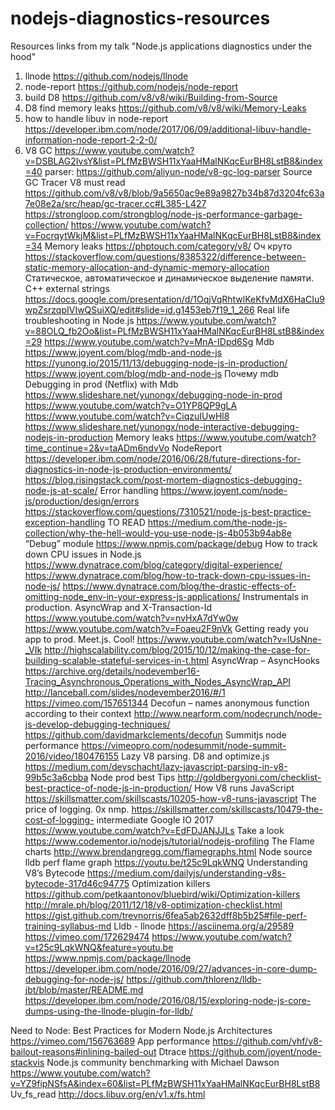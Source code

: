 # nodejs-diagnostics-resources
Resources links from my talk "Node.js applications diagnostics under the hood"


1. llnode https://github.com/nodejs/llnode 
2. node-report https://github.com/nodejs/node-report 
3. build D8 https://github.com/v8/v8/wiki/Building-from-Source 
4. D8 find memory leaks https://github.com/v8/v8/wiki/Memory-Leaks
5. how to handle libuv in node-report https://developer.ibm.com/node/2017/06/09/additional-libuv-handle-information-node-report-2-2-0/
6. V8 GC 
https://www.youtube.com/watch?v=DSBLAG2IvsY&list=PLfMzBWSH11xYaaHMalNKqcEurBH8LstB8&index=40 
parser: https://github.com/aliyun-node/v8-gc-log-parser 
Source GC Tracer V8 must read https://github.com/v8/v8/blob/9a5650ac9e89a9827b34b87d3204fc63a7e08e2a/src/heap/gc-tracer.cc#L385-L427 
https://strongloop.com/strongblog/node-js-performance-garbage-collection/ 
https://www.youtube.com/watch?v=FocrqytWkjM&list=PLfMzBWSH11xYaaHMalNKqcEurBH8LstB8&index=34 Memory leaks
https://phptouch.com/category/v8/ Оч круто
https://stackoverflow.com/questions/8385322/difference-between-static-memory-allocation-and-dynamic-memory-allocation Статическое, автоматическое и динамическое выделение памяти.
C++ external strings
https://docs.google.com/presentation/d/1OqjVqRhtwlKeKfvMdX6HaCIu9wpZsrzqpIVIwQSuiXQ/edit#slide=id.g1453eb7f19_1_266
Real life troubleshooting in Node.js
https://www.youtube.com/watch?v=88OLQ_fb2Oo&list=PLfMzBWSH11xYaaHMalNKqcEurBH8LstB8&index=29
https://www.youtube.com/watch?v=MnA-IDpd6Sg 
Mdb
https://www.joyent.com/blog/mdb-and-node-js 
https://yunong.io/2015/11/13/debugging-node-js-in-production/ 
https://www.joyent.com/blog/mdb-and-node-js Почему mdb
Debugging in prod (Netflix) with Mdb
https://www.slideshare.net/yunongx/debugging-node-in-prod 
https://www.youtube.com/watch?v=O1YP8QP9gLA 
https://www.youtube.com/watch?v=CiqzuIUwHl8 
https://www.slideshare.net/yunongx/node-interactive-debugging-nodejs-in-production 
Memory leaks 
https://www.youtube.com/watch?time_continue=2&v=taADm6ndvVo 
NodeReport
https://developer.ibm.com/node/2016/06/28/future-directions-for-diagnostics-in-node-js-production-environments/ 
https://blog.risingstack.com/post-mortem-diagnostics-debugging-node-js-at-scale/ 
Error handling
https://www.joyent.com/node-js/production/design/errors 
https://stackoverflow.com/questions/7310521/node-js-best-practice-exception-handling 
TO READ
https://medium.com/the-node-js-collection/why-the-hell-would-you-use-node-js-4b053b94ab8e 
“Debug” module 
https://www.npmjs.com/package/debug 
How to track down CPU issues in Node.js
https://www.dynatrace.com/blog/category/digital-experience/ 
https://www.dynatrace.com/blog/how-to-track-down-cpu-issues-in-node-js/
https://www.dynatrace.com/blog/the-drastic-effects-of-omitting-node_env-in-your-express-js-applications/ 
Instrumentals in production. AsyncWrap and X-Transaction-Id
https://www.youtube.com/watch?v=nvHxA7dYw0w 
https://www.youtube.com/watch?v=Foaeu2F9nVk 
Getting ready you app to prod. Meet.js. Cool!
https://www.youtube.com/watch?v=lUsNne-_VIk 
http://highscalability.com/blog/2015/10/12/making-the-case-for-building-scalable-stateful-services-in-t.html 
AsyncWrap – AsyncHooks
https://archive.org/details/nodevember16-Tracing_Asynchronous_Operations_with_Nodes_AsyncWrap_API 
http://lanceball.com/slides/nodevember2016/#/1 
https://vimeo.com/157651344 
Decofun – names anonymous function according to their context 
http://www.nearform.com/nodecrunch/node-js-develop-debugging-techniques/ 
https://github.com/davidmarkclements/decofun 
Summitjs node performance 
https://vimeopro.com/nodesummit/node-summit-2016/video/180476155 
Lazy V8 parsing. D8 and optimize.js
https://medium.com/devschacht/lazy-javascript-parsing-in-v8-99b5c3a6cbba 
Node prod best Tips
http://goldbergyoni.com/checklist-best-practice-of-node-js-in-production/ 
How V8 runs JavaScript
https://skillsmatter.com/skillscasts/10205-how-v8-runs-javascript 
The price of logging. 0x nmp. 
https://skillsmatter.com/skillscasts/10479-the-cost-of-logging-
intermediate 
Google IO 2017
https://www.youtube.com/watch?v=EdFDJANJJLs 
Take a look 
https://www.codementor.io/nodejs/tutorial/nodejs-profiling 
The Flame charts
http://www.brendangregg.com/flamegraphs.html 
Node source lldb perf flame graph
https://youtu.be/t25c9LqkWNQ
Understanding V8’s Bytecode
https://medium.com/dailyjs/understanding-v8s-bytecode-317d46c94775
Optimization killers
https://github.com/petkaantonov/bluebird/wiki/Optimization-killers 
http://mrale.ph/blog/2011/12/18/v8-optimization-checklist.html 
https://gist.github.com/trevnorris/6fea5ab2632dff8b5b25#file-perf-training-syllabus-md 
Lldb - llnode
https://asciinema.org/a/29589
 https://vimeo.com/172629474 
https://www.youtube.com/watch?v=t25c9LqkWNQ&feature=youtu.be 
https://www.npmjs.com/package/llnode 
https://developer.ibm.com/node/2016/09/27/advances-in-core-dump-debugging-for-node-js/ 
https://github.com/thlorenz/lldb-jbt/blob/master/README.md 
https://developer.ibm.com/node/2016/08/15/exploring-node-js-core-dumps-using-the-llnode-plugin-for-lldb/ 

Need to Node: Best Practices for Modern Node.js Architectures https://vimeo.com/156763689 
App performance
https://github.com/vhf/v8-bailout-reasons#inlining-bailed-out
Dtrace
https://github.com/joyent/node-stackvis
Node.js community benchmarking with Michael Dawson
https://www.youtube.com/watch?v=YZ9fipNSfsA&index=60&list=PLfMzBWSH11xYaaHMalNKqcEurBH8LstB8
Uv_fs_read
http://docs.libuv.org/en/v1.x/fs.html 


